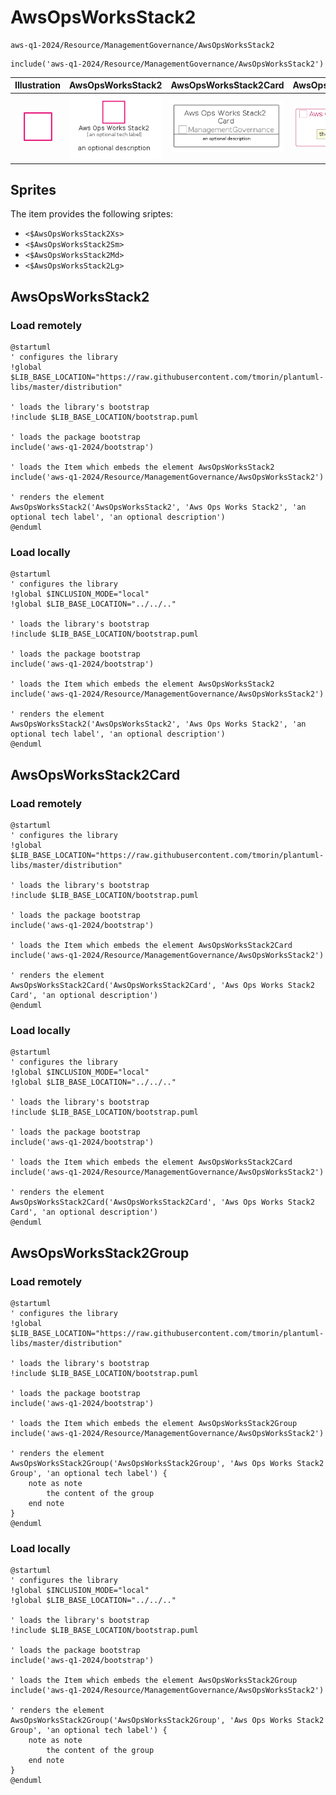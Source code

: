 # AwsOpsWorksStack2


```text
aws-q1-2024/Resource/ManagementGovernance/AwsOpsWorksStack2
```

```text
include('aws-q1-2024/Resource/ManagementGovernance/AwsOpsWorksStack2')
```



| Illustration | AwsOpsWorksStack2 | AwsOpsWorksStack2Card | AwsOpsWorksStack2Group |
| :---: | :---: | :---: | :---: |
| ![illustration for Illustration](../../../aws-q1-2024/Resource/ManagementGovernance/AwsOpsWorksStack2.png) | ![illustration for AwsOpsWorksStack2](../../../aws-q1-2024/Resource/ManagementGovernance/AwsOpsWorksStack2.Local.png) | ![illustration for AwsOpsWorksStack2Card](../../../aws-q1-2024/Resource/ManagementGovernance/AwsOpsWorksStack2Card.Local.png) | ![illustration for AwsOpsWorksStack2Group](../../../aws-q1-2024/Resource/ManagementGovernance/AwsOpsWorksStack2Group.Local.png) |



## Sprites
The item provides the following sriptes:

- `<$AwsOpsWorksStack2Xs>`
- `<$AwsOpsWorksStack2Sm>`
- `<$AwsOpsWorksStack2Md>`
- `<$AwsOpsWorksStack2Lg>`





## AwsOpsWorksStack2

### Load remotely
```plantuml
@startuml
' configures the library
!global $LIB_BASE_LOCATION="https://raw.githubusercontent.com/tmorin/plantuml-libs/master/distribution"

' loads the library's bootstrap
!include $LIB_BASE_LOCATION/bootstrap.puml

' loads the package bootstrap
include('aws-q1-2024/bootstrap')

' loads the Item which embeds the element AwsOpsWorksStack2
include('aws-q1-2024/Resource/ManagementGovernance/AwsOpsWorksStack2')

' renders the element
AwsOpsWorksStack2('AwsOpsWorksStack2', 'Aws Ops Works Stack2', 'an optional tech label', 'an optional description')
@enduml
```

### Load locally
```plantuml
@startuml
' configures the library
!global $INCLUSION_MODE="local"
!global $LIB_BASE_LOCATION="../../.."

' loads the library's bootstrap
!include $LIB_BASE_LOCATION/bootstrap.puml

' loads the package bootstrap
include('aws-q1-2024/bootstrap')

' loads the Item which embeds the element AwsOpsWorksStack2
include('aws-q1-2024/Resource/ManagementGovernance/AwsOpsWorksStack2')

' renders the element
AwsOpsWorksStack2('AwsOpsWorksStack2', 'Aws Ops Works Stack2', 'an optional tech label', 'an optional description')
@enduml
```

## AwsOpsWorksStack2Card

### Load remotely
```plantuml
@startuml
' configures the library
!global $LIB_BASE_LOCATION="https://raw.githubusercontent.com/tmorin/plantuml-libs/master/distribution"

' loads the library's bootstrap
!include $LIB_BASE_LOCATION/bootstrap.puml

' loads the package bootstrap
include('aws-q1-2024/bootstrap')

' loads the Item which embeds the element AwsOpsWorksStack2Card
include('aws-q1-2024/Resource/ManagementGovernance/AwsOpsWorksStack2')

' renders the element
AwsOpsWorksStack2Card('AwsOpsWorksStack2Card', 'Aws Ops Works Stack2 Card', 'an optional description')
@enduml
```

### Load locally
```plantuml
@startuml
' configures the library
!global $INCLUSION_MODE="local"
!global $LIB_BASE_LOCATION="../../.."

' loads the library's bootstrap
!include $LIB_BASE_LOCATION/bootstrap.puml

' loads the package bootstrap
include('aws-q1-2024/bootstrap')

' loads the Item which embeds the element AwsOpsWorksStack2Card
include('aws-q1-2024/Resource/ManagementGovernance/AwsOpsWorksStack2')

' renders the element
AwsOpsWorksStack2Card('AwsOpsWorksStack2Card', 'Aws Ops Works Stack2 Card', 'an optional description')
@enduml
```

## AwsOpsWorksStack2Group

### Load remotely
```plantuml
@startuml
' configures the library
!global $LIB_BASE_LOCATION="https://raw.githubusercontent.com/tmorin/plantuml-libs/master/distribution"

' loads the library's bootstrap
!include $LIB_BASE_LOCATION/bootstrap.puml

' loads the package bootstrap
include('aws-q1-2024/bootstrap')

' loads the Item which embeds the element AwsOpsWorksStack2Group
include('aws-q1-2024/Resource/ManagementGovernance/AwsOpsWorksStack2')

' renders the element
AwsOpsWorksStack2Group('AwsOpsWorksStack2Group', 'Aws Ops Works Stack2 Group', 'an optional tech label') {
    note as note
        the content of the group
    end note
}
@enduml
```

### Load locally
```plantuml
@startuml
' configures the library
!global $INCLUSION_MODE="local"
!global $LIB_BASE_LOCATION="../../.."

' loads the library's bootstrap
!include $LIB_BASE_LOCATION/bootstrap.puml

' loads the package bootstrap
include('aws-q1-2024/bootstrap')

' loads the Item which embeds the element AwsOpsWorksStack2Group
include('aws-q1-2024/Resource/ManagementGovernance/AwsOpsWorksStack2')

' renders the element
AwsOpsWorksStack2Group('AwsOpsWorksStack2Group', 'Aws Ops Works Stack2 Group', 'an optional tech label') {
    note as note
        the content of the group
    end note
}
@enduml
```

